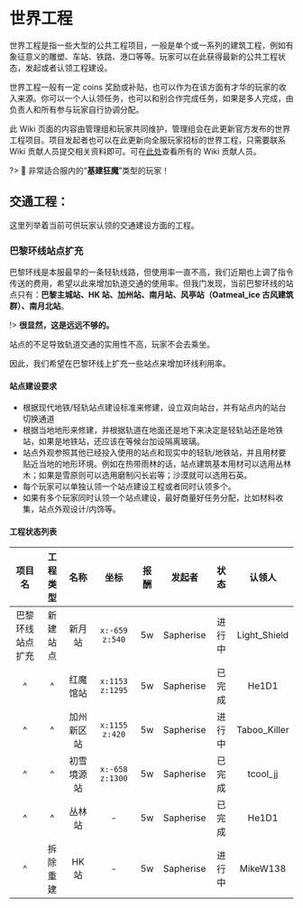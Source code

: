 # 世界工程

世界工程是指一些大型的公共工程项目，一般是单个或一系列的建筑工程，例如有象征意义的雕塑、车站、铁路、港口等等。玩家可以在此获得最新的公共工程状态，发起或者认领工程建设。

世界工程一般有一定 coins 奖励或补贴，也可以作为在该方面有才华的玩家的收入来源。你可以一个人认领任务，也可以和别合作完成任务，如果是多人完成，由负责人和所有参与玩家自行协调分配。

此 Wiki 页面的内容由管理组和玩家共同维护，管理组会在此更新官方发布的世界工程项目。项目发起者也可以在此更新向全服玩家招标的世界工程，只需要联系 Wiki 贡献人员提交相关资料即可。可在[此处](https://book.sotap.org/#/wiki/contributors)查看所有的 Wiki 贡献人员。

?> 💪 非常适合服内的“**基建狂魔**”类型的玩家！

## 交通工程：

这里列举着当前可供玩家认领的交通建设方面的工程。

### 巴黎环线站点扩充

巴黎环线是本服最早的一条轻轨线路，但使用率一直不高，我们近期也上调了指令传送的费用，希望以此来增加轨道交通的使用率。但我门发现，当前巴黎环线的站点只有：**巴黎主城站、HK 站、加州站、南月站、风亭站（Oatmeal_ice 古风建筑群）、南月北站**。

!> **很显然，这是远远不够的。**

站点的不足导致轨道交通的实用性不高，玩家不会去乘坐。

因此，我们希望在巴黎环线上扩充一些站点来增加环线利用率。

#### 站点建设要求

- 根据现代地铁/轻轨站点建设标准来修建，设立双向站台，并有站点内的站台切换通道
- 根据当地地形来修建，并根据轨道在地面还是地下来决定是轻轨站还是地铁站，如果是地铁站，还应该在等候台加设隔离玻璃。
- 站点外观参照其他已经投入使用的站点和现实中的轻轨/地铁站，并且用材要贴近当地的地形环境。例如在热带雨林的话，站点建筑基本用材可以选用丛林木；如果是雪原则可以选用磨制闪长岩等；沙漠就可以选用石英。
- 每个玩家可以单独认领一个站点建设工程或者同时认领多个。
- 如果有多个玩家同时认领一个站点建设，最好商量好任务分配，比如材料收集，站点外观设计/内饰等。

#### 工程状态列表

| 项目名 | 工程类型 | 名称 | 坐标 | 报酬 | 发起者 | 状态 | 认领人 | 
|:-:|:-:|:-:|:-:|:-:|:-:|:-:|:-:|
| 巴黎环线站点扩充 | 新建站点 | 新月站 | `x:-659 z:540` | 5w | Sapherise | 进行中 | Light_Shield |
| ^ | ^ | 红魔馆站 | `x:1153 z:1295` | 5w | Sapherise | 已完成 | He1D1 |
| ^ | ^ | 加州新区站 | `x:1155 z:420` | 5w | Sapherise | 进行中 | Taboo_Killer |
| ^ | ^ | 初雪境源站 | `x:-658 z:1300` | 5w | Sapherise | 已完成 | tcool_jj |
| ^ | ^ | 丛林站 | - | 5w | Sapherise | 已完成 | He1D1 |
| ^ | 拆除重建 | HK 站 | - | 5w | Sapherise | 进行中 | MikeW138 |

